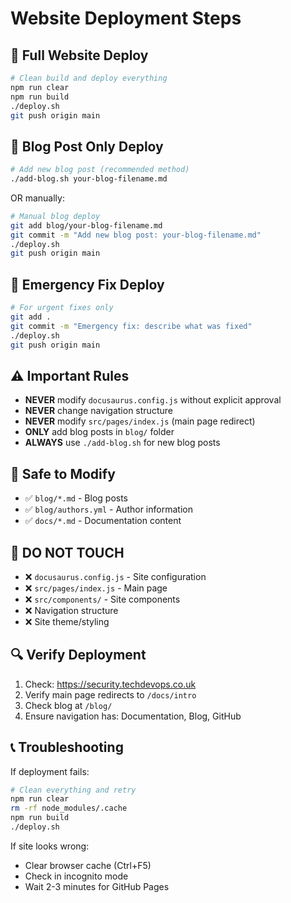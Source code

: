 # Website Deployment Steps

## 🚀 Full Website Deploy

```bash
# Clean build and deploy everything
npm run clear
npm run build
./deploy.sh
git push origin main
```

## 📝 Blog Post Only Deploy

```bash
# Add new blog post (recommended method)
./add-blog.sh your-blog-filename.md
```

OR manually:

```bash
# Manual blog deploy
git add blog/your-blog-filename.md
git commit -m "Add new blog post: your-blog-filename.md"
./deploy.sh
git push origin main
```

## 🔧 Emergency Fix Deploy

```bash
# For urgent fixes only
git add .
git commit -m "Emergency fix: describe what was fixed"
./deploy.sh
git push origin main
```

## ⚠️ Important Rules

- **NEVER** modify `docusaurus.config.js` without explicit approval
- **NEVER** change navigation structure
- **NEVER** modify `src/pages/index.js` (main page redirect)
- **ONLY** add blog posts in `blog/` folder
- **ALWAYS** use `./add-blog.sh` for new blog posts

## 📁 Safe to Modify

- ✅ `blog/*.md` - Blog posts
- ✅ `blog/authors.yml` - Author information
- ✅ `docs/*.md` - Documentation content

## 🚫 DO NOT TOUCH

- ❌ `docusaurus.config.js` - Site configuration
- ❌ `src/pages/index.js` - Main page
- ❌ `src/components/` - Site components
- ❌ Navigation structure
- ❌ Site theme/styling

## 🔍 Verify Deployment

1. Check: https://security.techdevops.co.uk
2. Verify main page redirects to `/docs/intro`
3. Check blog at `/blog/`
4. Ensure navigation has: Documentation, Blog, GitHub

## 📞 Troubleshooting

If deployment fails:
```bash
# Clean everything and retry
npm run clear
rm -rf node_modules/.cache
npm run build
./deploy.sh
```

If site looks wrong:
- Clear browser cache (Ctrl+F5)
- Check in incognito mode
- Wait 2-3 minutes for GitHub Pages
